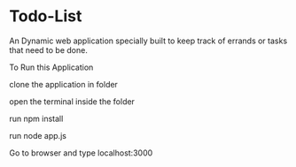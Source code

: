 # Todo-List
An Dynamic web application specially built to keep track of errands or tasks that need to be done.

To Run this Application

clone the application in folder

open the terminal inside the folder

run npm install

run node app.js

Go to browser and type localhost:3000
